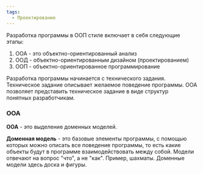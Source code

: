```yaml
---
tags:
  - Проектирование
---
```

Разработка программы в ООП стиле включает в себя следующие этапы:

1. ООА - это объектно-ориентированный анализ
2. ООД - объектно-ориентированным дизайном (проектированием)
3. ООП - объектно-ориентированное программирование

Разработка программы начинается с технического задания. Техническое задание описывает желаемое поведение программы.
ООА позволяет представить техническое задание в виде структур понятных разработчикам.

### ООА
**ООА** - это выделение доменных моделей.

**Доменная модель** - это базовые элементы программы, с помощью которых можно описать все поведение программы, то есть какие объекты будут в программе взаимодействовать между собой. Модели отвечают на вопрос "что", а не "как".
Пример, шахматы. Доменные модели здесь доска и фигуры.